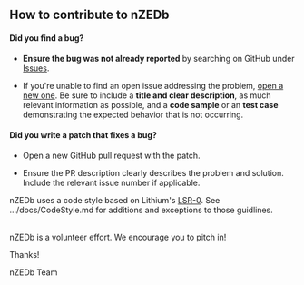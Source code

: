 ## How to contribute to nZEDb

#### **Did you find a bug?**

* **Ensure the bug was not already reported** by searching on GitHub under [Issues](https://github.com/nZEDb/nZEDb/issues).

* If you're unable to find an open issue addressing the problem, [open a new one](https://github.com/nZEDb/nZEDb/issues/new). Be sure to include a **title and clear description**, as much relevant information as possible, and a **code sample** or an **test case** demonstrating the expected behavior that is not occurring.


#### **Did you write a patch that fixes a bug?**

* Open a new GitHub pull request with the patch.

* Ensure the PR description clearly describes the problem and solution. Include the relevant issue number if applicable.

nZEDb uses a code style based on Lithium's [LSR-0](http://li3.me/docs/specs/accepted/LSR-0-coding.md).
See .../docs/CodeStyle.md for additions and exceptions to those guidlines.

</br>
nZEDb is a volunteer effort. We encourage you to pitch in!

Thanks!

nZEDb Team
